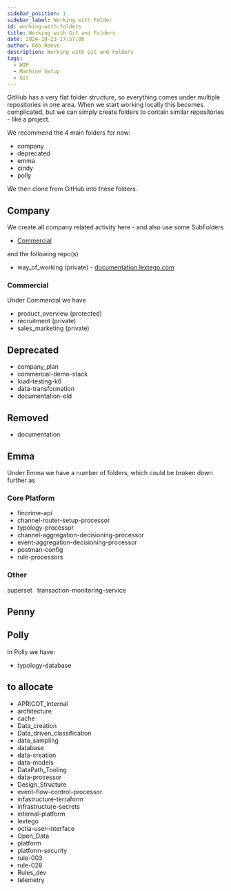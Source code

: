 ```yaml
---  
sidebar_position: 1  
sidebar_label: Working with Folder
id: working-with-folders
title: Working with Git and Folders
date: 2024-10-23 17:57:08
author: Rob Reeve
description: Working with Git and Folders
tags: 
  - WIP
  - Machine Setup
  - Git
---  
```


<!-- SPDX-License-Identifier: CC-BY-SA-4.0 -->

GitHub has a very flat folder structure, so everything comes under multiple repositories in one area. When we start working locally this becomes complicated, but we can simply create folders to contain similar repositories - like a project.

We recommend the 4 main folders for now:

- company
- deprecated
- emma
- cindy
- polly

We then clone from GitHub into these folders.

## Company

We create all company related activity here - and also use some SubFolders

- [Commercial](#commercial)

and the following repo(s)

- way_of_working (private) - [documentation.lextego.com](https://documentation.lextego.com)

### Commercial

Under Commercial we have

- product_overview (protected)
- recruitment (private)
- sales_marketing (private)

## Deprecated

- company_plan
- commercial-demo-stack
- load-testing-k6
- data-transformation
- documentation-old

## Removed

- documentation

## Emma

Under Emma we have a number of folders, which could be broken down further as

### Core Platform

- fincrime-api
- channel-router-setup-processor
- typology-processor
- channel-aggregation-decisioning-processor
- event-aggregation-decisioning-processor
- postman-config
- rule-processors

### Other

superset  
transaction-monitoring-service

## Penny

## Polly

In Polly we have:

- typology-database

## to allocate

- APRICOT_Internal
- architecture
- cache
- Data_creation
- Data_driven_classification
- data_sampling
- database
- data-creation
- data-models
- DataPath_Tooling
- data-processor
- Design_Structure
- event-flow-control-processor
- infastructure-terraform
- infrastructure-secrets
- internal-platform
- lextego
- octia-user-interface
- Open_Data
- platform
- platform-security
- rule-003
- rule-028
- Rules_dev
- telemetry
